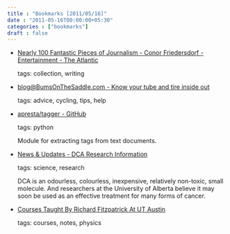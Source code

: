 ```yaml
---
title : "Bookmarks [2011/05/16]"
date : "2011-05-16T00:00:00+05:30"
categories : ["bookmarks"]
draft : false
---
```


-   [Nearly 100 Fantastic Pieces of Journalism - Conor Friedersdorf - Entertainment - The Atlantic](http://www.theatlantic.com/entertainment/archive/2011/05/nearly-100-fantastic-pieces-of-journalism/238230/)

    tags: collection, writing

<!--listend-->

-   [blog@BumsOnTheSaddle.com - Know your tube and tire inside out](http://blog.bumsonthesaddle.com/2011/5/8/know-your-tires-n-tubes)

    tags: advice, cycling, tips, help

<!--listend-->

-   [apresta/tagger - GitHub](https://github.com/apresta/tagger)

    tags: python

    Module for extracting tags from text documents.

<!--listend-->

-   [News & Updates - DCA Research Information](http://www.dca.med.ualberta.ca/Home/Updates/2007-03-15_Update.cfm)

    tags: science, research

    DCA is an odourless, colourless, inexpensive, relatively non-toxic,
    small molecule. And researchers at the University of Alberta believe
    it may soon be used as an effective treatment for many forms of
    cancer.

<!--listend-->

-   [Courses Taught By Richard Fitzpatrick At UT Austin](http://farside.ph.utexas.edu/teaching.html)

    tags: courses, notes, physics
